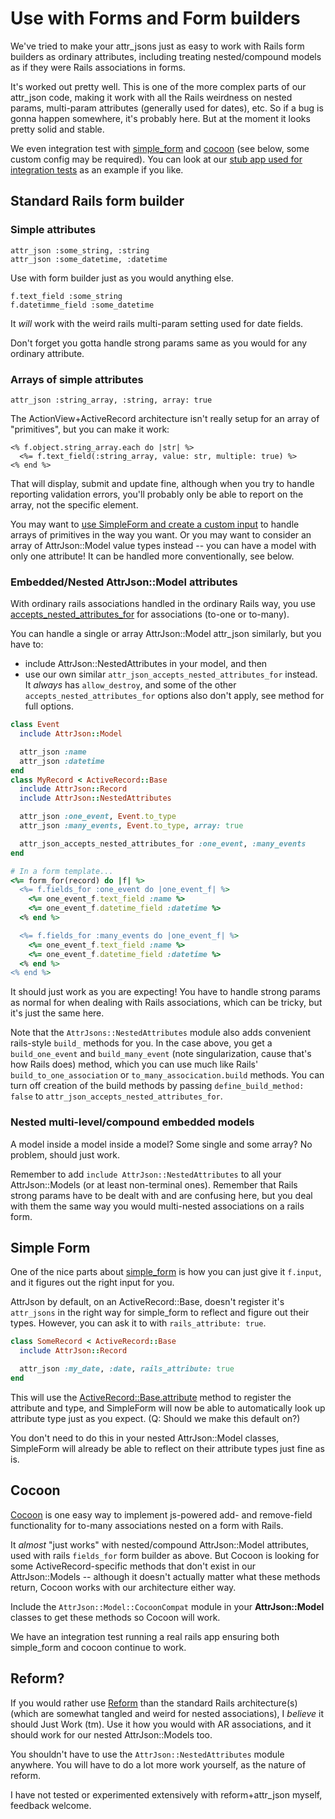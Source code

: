 # Use with Forms and Form builders

We've tried to make your attr_jsons just as easy to work with Rails form builders as ordinary attributes, including treating nested/compound models as if they were Rails associations in forms.

It's worked out pretty well. This is one of the more complex parts of our attr_json code, making it work with all the Rails weirdness on nested params, multi-param attributes (generally used for dates), etc. So if a bug is gonna happen somewhere, it's probably here. But at the moment it looks pretty solid and stable.

We even integration test with [simple_form](https://github.com/plataformatec/simple_form) and [cocoon](https://github.com/nathanvda/cocoon) (see below, some custom config may be required).
You can look at our [stub app used for integration tests](../spec/internal) as an example if you like.

## Standard Rails form builder

### Simple attributes

    attr_json :some_string, :string
    attr_json :some_datetime, :datetime

Use with form builder just as you would anything else.

    f.text_field :some_string
    f.datetimme_field :some_datetime

It _will_ work with the weird rails multi-param setting used for date fields.

Don't forget you gotta handle strong params same as you would for any ordinary attribute.

### Arrays of simple attributes

    attr_json :string_array, :string, array: true

The ActionView+ActiveRecord architecture isn't really setup for an array of "primitives", but you can make it work:

    <% f.object.string_array.each do |str| %>
      <%= f.text_field(:string_array, value: str, multiple: true) %>
    <% end %>

That will display, submit and update fine, although when you try to handle reporting validation errors, you'll probably only be able to report on the array, not the specific element.

You may want to [use SimpleForm and create a custom input](https://github.com/plataformatec/simple_form#custom-inputs) to handle arrays of primitives in the way you want. Or you may want to consider an array of AttrJson::Model value types instead -- you can have a model with only one attribute! It can be handled more conventionally, see below.

### Embedded/Nested AttrJson::Model attributes

With ordinary rails associations handled in the ordinary Rails way, you use [accepts_nested_attributes_for](http://api.rubyonrails.org/classes/ActiveRecord/NestedAttributes/ClassMethods.html) for associations (to-one or to-many).

You can handle a single or array AttrJson::Model attr_json similarly, but you have to:

* include AttrJson::NestedAttributes in your model, and then
* use our own similar `attr_json_accepts_nested_attributes_for` instead.  It _always_ has `allow_destroy`, and some of the other `accepts_nested_attributes_for` options also don't apply, see method for full options.

```ruby
class Event
  include AttrJson::Model

  attr_json :name
  attr_json :datetime
end
class MyRecord < ActiveRecord::Base
  include AttrJson::Record
  include AttrJson::NestedAttributes

  attr_json :one_event, Event.to_type
  attr_json :many_events, Event.to_type, array: true

  attr_json_accepts_nested_attributes_for :one_event, :many_events
end

# In a form template...
<%= form_for(record) do |f| %>
  <%= f.fields_for :one_event do |one_event_f| %>
    <%= one_event_f.text_field :name %>
    <%= one_event_f.datetime_field :datetime %>
  <% end %>

  <%= f.fields_for :many_events do |one_event_f| %>
    <%= one_event_f.text_field :name %>
    <%= one_event_f.datetime_field :datetime %>
  <% end %>
<% end %>
```

It should just work as you are expecting! You have to handle strong params as normal for when dealing with Rails associations, which can be tricky, but it's just the same here.

Note that the `AttrJsons::NestedAttributes` module also adds convenient rails-style `build_` methods for you.  In the case above, you get a `build_one_event` and `build_many_event` (note singularization, cause that's how Rails does) method, which you can use much like Rails' `build_to_one_association` or `to_many_assocication.build` methods. You can turn off creation of the build methods by passing `define_build_method: false` to `attr_json_accepts_nested_attributes_for`.

### Nested multi-level/compound embedded models

A model inside a model inside a model?  Some single and some array? No problem, should just work.

Remember to add `include AttrJson::NestedAttributes` to all your AttrJson::Models (or at least non-terminal ones). Remember that Rails strong params have to be dealt with and are confusing here, but you deal with them the same way you would multi-nested associations on a rails form.

## Simple Form

One of the nice parts about [simple_form](https://github.com/plataformatec/simple_form) is how you can just give it `f.input`, and it figures out the right input for you.

AttrJson by default, on an ActiveRecord::Base, doesn't register it's `attr_jsons` in the right way for simple_form to reflect and figure out their types. However, you can ask it to with `rails_attribute: true`.

```ruby
class SomeRecord < ActiveRecord::Base
  include AttrJson::Record

  attr_json :my_date, :date, rails_attribute: true
end
```

This will use the [ActiveRecord::Base.attribute](http://api.rubyonrails.org/classes/ActiveRecord/Attributes/ClassMethods.html) method to register the attribute and type, and SimpleForm will now be able to automatically look up attribute type just as you expect. (Q: Should we make this default on?)

You don't need to do this in your nested AttrJson::Model classes, SimpleForm will already be able to reflect on their attribute types just fine as is.

## Cocoon

[Cocoon](https://github.com/nathanvda/cocoon) is one easy way to implement js-powered add- and remove-field functionality for to-many associations nested on a form with Rails.

It _almost_ "just works" with nested/compound AttrJson::Model attributes, used with rails `fields_for` form builder as above. But Cocoon is looking for some ActiveRecord-specific methods that don't exist in our AttrJson::Models -- although it doesn't actually matter what these methods return, Cocoon works with our architecture either way.

Include the `AttrJson::Model::CocoonCompat` module in your **AttrJson::Model** classes to get these methods so Cocoon will work.

We have an integration test running a real rails app ensuring both simple_form and cocoon continue to work.

## Reform?

If you would rather use [Reform](https://github.com/trailblazer/reform) than the standard Rails architecture(s) (which are somewhat tangled and weird for nested associations), I _believe_ it should Just Work (tm). Use it how you would with AR associations, and it should work for our nested AttrJson::Models too.

You shouldn't have to use the `AttrJson::NestedAttributes` module anywhere. You will have to do a lot more work yourself, as the nature of reform.

I have not tested or experimented extensively with reform+attr_json myself, feedback welcome.
